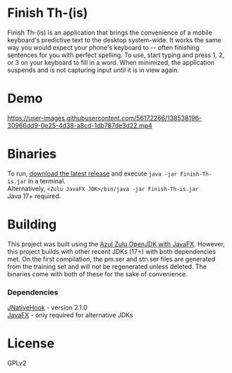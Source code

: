 # Finish Th-(is)
Finish Th-(is) is an application that brings the convenience of a mobile keyboard's predictive text to the desktop system-wide. It works the same way you would expect your phone's keyboard to -- often finishing sentences for you with perfect spelling. To use, start typing and press 1, 2, or 3 on your keyboard to fill in a word. When minimized, the application suspends and is not capturing input until it is in view again.
# Demo
https://user-images.githubusercontent.com/56172266/138538196-30966dd9-0e25-4d38-a8cd-1db787de3d22.mp4
# Binaries
To run, [download the latest release](https://github.com/ncullmann/Finish-Th-is/releases) and execute `java -jar Finish-Th-is.jar` in a terminal.<br> Alternatively, `<Zulu JavaFX JDK>/bin/java -jar Finish-Th-is.jar`<br>Java 17+ required.
# Building
This project was built using the [Azul Zulu OpenJDK with JavaFX](https://www.azul.com/downloads/?package=jdk-fx). 
However, this project builds with other recent JDKs (17+) with both dependencies met. On the first compilation, the pm.ser and stn.ser files are generated from the training set and will not be regenerated unless deleted. The binaries come with both of these for the sake of convenience.
### Dependencies
[JNativeHook](https://github.com/kwhat/jnativehook) - version 2.1.0<br>
[JavaFX](https://openjfx.io/) - only required for alternative JDKs
# License
GPLv2
